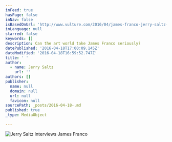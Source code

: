 ```yaml
---
inFeed: true
hasPage: false
inNav: false
isBasedOnUrl: 'http://www.vulture.com/2016/04/james-franco-jerry-saltz-converstaion-c-v-r.html'
inLanguage: null
starred: false
keywords: []
description: Can the art world take James Franco seriously?
datePublished: '2016-04-18T17:00:09.145Z'
dateModified: '2016-04-18T16:59:52.747Z'
title: ' '
author:
  - name: Jerry Saltz
    url: ''
authors: []
publisher:
  name: null
  domain: null
  url: null
  favicon: null
sourcePath: _posts/2016-04-18-.md
published: true
_type: MediaObject

---
```

![Jerry Saltz interviews James Franco](https://the-grid-user-content.s3-us-west-2.amazonaws.com/7d380c08-073f-41c4-9d91-79690dbb8390.png)

#